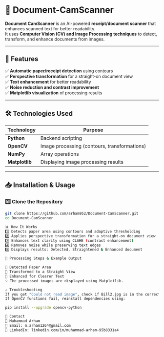 # 📄 Document-CamScanner 

**Document CamScanner** is an AI-powered **receipt/document scanner** that enhances scanned text for better readability.  
It uses **Computer Vision (CV) and Image Processing techniques** to detect, transform, and enhance documents from images.

---

## 🚀 Features  
✅ **Automatic paper/receipt detection** using contours  
✅ **Perspective transformation** for a straight-on document view  
✅ **Text enhancement** for better readability  
✅ **Noise reduction and contrast improvement**  
✅ **Matplotlib visualization** of processing results  

---

## **🛠 Technologies Used**
| Technology        | Purpose |
|------------------|---------|
| **Python**       | Backend scripting |
| **OpenCV**       | Image processing (contours, transformations) |
| **NumPy**        | Array operations |
| **Matplotlib**   | Displaying image processing results |

---

## **📥 Installation & Usage**
### **1️⃣ Clone the Repository**
```bash
git clone https://github.com/arham952/Document-CamScanner.git
cd Document-CamScanner

📊 How It Works
1️⃣ Detects paper area using contours and adaptive thresholding
2️⃣ Applies perspective transformation for a straight-on document view
3️⃣ Enhances text clarity using CLAHE (contrast enhancement)
4️⃣ Removes noise while preserving text edges
5️⃣ Displays results: Detected, Straightened & Enhanced document

🎯 Processing Steps & Example Output

🔹 Detected Paper Area
🔹 Transformed to a Straight View
🔹 Enhanced for Clearer Text
💡 The processed images are displayed using Matplotlib.

⚠ Troubleshooting
If you get "Could not read image", check if Bill2.jpg is in the correct folder.
If OpenCV functions fail, reinstall dependencies using:

pip install --upgrade opencv-python

📩 Contact
👤 Muhammad Arham
📧 Email: m.arham1264@gmail.com
🔗 LinkedIn: linkedin.com/in/muhammad-arham-95b8331a4
